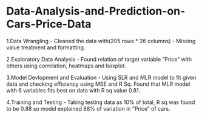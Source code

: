 # Data-Analysis-and-Prediction-on-Cars-Price-Data

1.Data Wrangling - Cleaned the data with(205 rows * 26 columns) - Missing value treatment and formatting. 

2.Exploratory Data Analysis - Found relation of target variable ”Price” with others using correlation, heatmaps and boxplot. 

3.Model Devlopment and Evaluation - Using SLR and MLR model to fit given data and checking efficiency using MSE and R Sq. Found that MLR model with 6 variables fits best on data with R sq value 0.81.
 
4.Training and Testing - Taking testing data as 10% of total, R sq was found to be 0.88 so model explained 88% of variation in ”Price” of cars.

